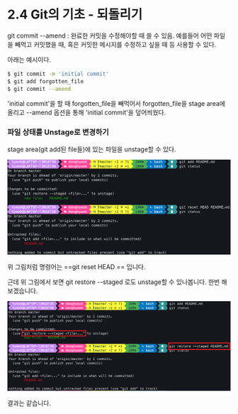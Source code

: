 # 2.4 Git의 기초 - 되돌리기

git commit --amend : 완료한 커밋을 수정해야할 때 쓸 수 있음.  예를들어 어떤 파일을 빼먹고 커밋했을 때, 혹은 커밋한 메시지를 수정하고 싶을 때 등 사용할 수 있다.

아래는 예시이다.

```bash
$ git commit -m 'initial commit'
$ git add forgotten_file
$ git commit --amend
```

'initial commit'을 할 때 forgotten_file을 빼먹어서 forgotten_file을 stage area에 올리고 --amend 옵션을 통해 'initial commit'을 덮어씌웠다.



### 파일 상태를 Unstage로 변경하기

stage area(git add된 file들)에 있는 파일을 unstage할 수 있다.

![image-20210613225213709](https://raw.githubusercontent.com/donghyeok-shin/image_server/main/img/image-20210613225213709.png)

위 그림처럼 명령어는 ==git reset HEAD <file>== 입니다.

근데 위 그림에서 보면 git restore --staged  <file>로도 unstage할 수 있나봅니다. 한번 해보겠습니다.

![image-20210613225444504](https://raw.githubusercontent.com/donghyeok-shin/image_server/main/img/image-20210613225444504.png)

결과는 같습니다.

